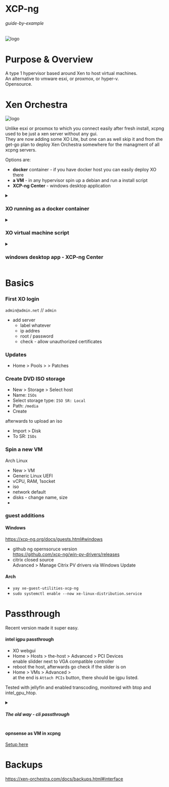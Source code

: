 # XCP-ng

###### guide-by-example

![logo](https://i.imgur.com/FBH2aII.png)

# Purpose & Overview

A type 1 hypervisor based around Xen to host virtual machines.<br>
An alternative to vmware esxi, or proxmox, or hyper-v.<br>
Opensource. 

# Xen Orchestra

![logo](https://i.imgur.com/EuRpfe1.png)

Unlike esxi or proxmox to which you connect easily after fresh install,
xcpng used to be just a xen server without any gui.<br>
They are now adding some XO Lite, but one can as well skip it
and from the get-go plan to deploy Xen Orchestra somewhere for the managment
of all xcpng servers.

Options are:

* **docker** container - if you have docker host you can easily deploy XO there
* **a VM** - in any hypervisor spin up a debian and run a install script
* **XCP-ng Center** - windows desktop application


<details>
<summary><h3>XO running as a docker container</h3></summary>

* [ronivay github](https://github.com/ronivay/xen-orchestra-docker)

`compose.yml`
```yml
services:

  xen-orchestra:
    image: ronivay/xen-orchestra:latest
    container_name: xen-orchestra
    hostname: xen-orchestra
    restart: unless-stopped
    env_file: .env
    stop_grace_period: 1m
    expose:
        - "80"                  # webGUI
    cap_add:                    # capabilities are needed for NFS/SMB mount
      - SYS_ADMIN
      - DAC_READ_SEARCH
    # additional setting required for apparmor enabled systems. also needed for NFS mount
    security_opt:
      - apparmor:unconfined
    volumes:
      - ./xo_data:/var/lib/xo-server
      - ./redis_data:/var/lib/redis
    # these are needed for file restore.
    # allows one backup to be mounted at once which will be umounted after some minutes if not used (prevents other backups to be mounted during that)
    # add loop devices (loop1, loop2 etc) if multiple simultaneous mounts needed.
    devices:
     - "/dev/fuse:/dev/fuse"
     - "/dev/loop-control:/dev/loop-control"
     # - "/dev/loop0:/dev/loop0"

networks:
  default:
    name: $DOCKER_MY_NETWORK
    external: true
```

`.env`
```bash
# GENERAL
DOCKER_MY_NETWORK=caddy_net
TZ=Europe/Bratislava

# XO
HTTP_PORT=80
```

</details>

<details>
<summary><h3>XO virtual machine script</h3></summary>

using script to install on debian 12

https://forums.lawrencesystems.com/t/how-to-build-xen-orchestra-from-sources-2024/19913

</details>


<details>
<summary><h3>windows desktop app - XCP-ng Center</h3></summary>

[Windows executable tool.](https://github.com/xcp-ng/xenadmin)

Not recommended.

</details>

# Basics 

### First XO login

`admin@admin.net` // `admin`

* add server
  * label whatever
  * ip addres 
  * root / password
  * check - allow unauthorized certificates

### Updates

* Home > Pools > <your host> > Patches

### Create DVD ISO storage

* New > Storage > Select host
* Name: `ISOs`
* Select storage type: `ISO SR: Local`
* Path: `/media`
* Create

afterwards to upload an iso

* Import > Disk 
* To SR: `ISOs`

### Spin a new VM

Arch Linux 

* New > VM
* Generic Linux UEFI
* vCPU, RAM, 1socket
* iso
* network default
* disks - change name, size
*  

### guest additions

#### Windows

https://xcp-ng.org/docs/guests.html#windows

* github ng opernsoruce version<br>
  https://github.com/xcp-ng/win-pv-drivers/releases
* citrix closed source<br>
  Advanced > Manage Citrix PV drivers via Windows Update

#### Arch

* `yay xe-guest-utilities-xcp-ng`
* `sudo systemctl enable --now xe-linux-distribution.service`


# Passthrough

Recent version made it super easy.

#### intel igpu passthrough

* XO webgui
* Home > Hosts > the-host > Advanced > PCI Devices<br>
  enable slidder next to VGA compatible controller
* reboot the host, afterwards go check if the slider is on
* Home > VMs > Advanced ><br>
  at the end is `Attach PCIs` button, there should be igpu listed.

Tested with jellyfin and enabled transcoding,
monitored with btop and intel_gpu_htop.

<details>
<summary><h5>The old way - cli passthrough</h5></summary>

[lawrance video](https://www.youtube.com/watch?v=KIhyGvuCDcc)

* ssh in on to xcpng host
* `lspci -D` list the devices that can be passthrough
* pick the device you want, note the HW address at the begining,
  in this case it was `0000:00:02.0`
* hide the device from the system<br>
  `opt/xensource/libexec/xen-cmdline --set-dom0 "xen-pciback.hide=(0000:00:02.0)"`
  * be aware, the command is overrwriting the current blacklist,
    so for multiple devices it would be<br>
    `opt/xensource/libexec/xen-cmdline --set-dom0 "xen-pciback.hide=(0000:00:02.0)(0000:00:01.0)"`
* reboot the hypervisor
* can use command `xl pci-assignable-list` to check device that can be passthrough    
* through gui Home > VMs > Advanced ><br>
  at the end is `Attach PCIs` button, there should be igpu listed.

After reboot of the VM I had igpu in and successfully used it in jellyfin.

</details>

#### opnsense as VM in xcpng

[Setup here](https://github.com/DoTheEvo/selfhosted-apps-docker/tree/master/opnsense#xcp-ng)


# Backups 

https://xen-orchestra.com/docs/backups.html#interface
